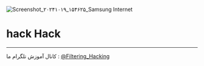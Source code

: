 ![Screenshot_۲۰۲۴۱۰۱۹_۱۵۴۶۲۵_Samsung Internet](https://github.com/user-attachments/assets/da413ee9-dbfe-4276-a6d2-1ff3eda05285)
# hack Hack
------
کانال آموزش تلگرام ما :
[@Filtering_Hacking](https://t.me/Filtering_Hacking)
